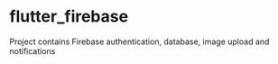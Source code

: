 # flutter_firebase

Project contains Firebase authentication, database, image upload and notifications
